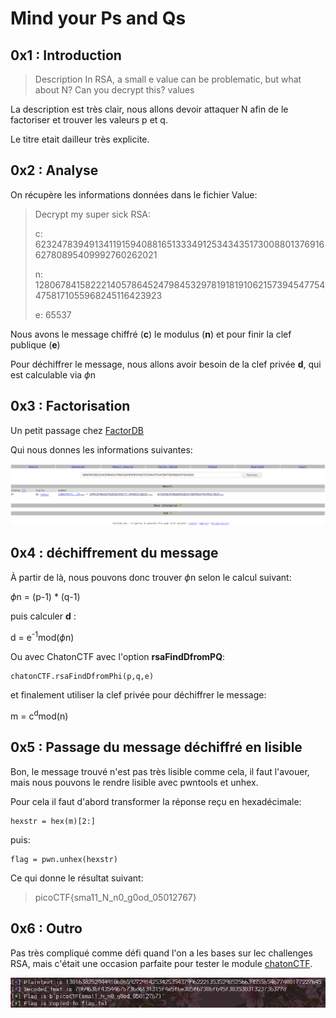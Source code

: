 #  Mind your Ps and Qs

## 0x1 : Introduction

>Description
>In RSA, a small e value can be problematic, but what about N? Can you decrypt this? values

La description est très clair, nous allons devoir attaquer N afin de le factoriser et trouver les valeurs p et q.

Le titre etait dailleur très explicite.

## 0x2 : Analyse

On récupère les informations données dans le fichier Value:

>Decrypt my super sick RSA:
>
>c: 62324783949134119159408816513334912534343517300880137691662780895409992760262021
>
>n: 1280678415822214057864524798453297819181910621573945477544758171055968245116423923
>
>e: 65537

Nous avons le message chiffré (**c**) le modulus (**n**) et pour finir la clef publique (**e**)

Pour déchiffrer le message, nous allons avoir besoin de la clef privée **d**, qui est calculable via $\phi$n

## 0x3 : Factorisation

Un petit passage chez [FactorDB](http://factordb.com/index.php?query=1280678415822214057864524798453297819181910621573945477544758171055968245116423923)

Qui nous donnes les informations suivantes:

![résultat factorisation](./IMG/factordb.png)

## 0x4 : déchiffrement du message

À partir de là, nous pouvons donc trouver $\phi$n selon le calcul suivant:

$\phi$n = (p-1) * (q-1)

puis calculer **d** :

d = e<sup>-1</sup>mod($\phi$n)

Ou avec ChatonCTF avec l'option **rsaFindDfromPQ**:

```python
chatonCTF.rsaFindDfromPhi(p,q,e)
```

et finalement utiliser la clef privée pour déchiffrer le message:

m = c<sup>d</sup>mod(n)

## 0x5 : Passage du message déchiffré en lisible

Bon, le message trouvé n'est pas très lisible comme cela, il faut l'avouer,
mais nous pouvons le rendre lisible avec pwntools et unhex.

Pour cela il faut d'abord transformer la réponse reçu en hexadécimale:

```python3 
hexstr = hex(m)[2:]
```

puis:

```python3
flag = pwn.unhex(hexstr)
```

Ce qui donne le résultat suivant:

>picoCTF{sma11_N_n0_g0od_05012767}

## 0x6 : Outro

Pas très compliqué comme défi quand l'on a les bases sur lec challenges RSA,
mais c'était une occasion parfaite pour tester le module [chatonCTF](https://github.com/tiphergane/chatonCTF).

![chatonCTF en marche](./IMG/chatonCTF.png)
